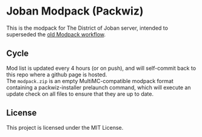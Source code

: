 # Joban Modpack (Packwiz)
This is the modpack for The District of Joban server, intended to superseded the [old Modpack workflow](https://github.com/DistrictOfJoban/Modpack).  

## Cycle
Mod list is updated every 4 hours (or on push), and will self-commit back to this repo where a github page is hosted.  
The `modpack.zip` is an empty MultiMC-compatible modpack format containing a packwiz-installer prelaunch command, which will execute an update check on all files to ensure that they are up to date.

## License
This project is licensed under the MIT License.
